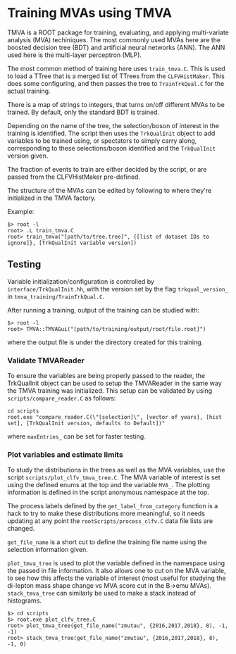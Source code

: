 # Training MVAs using TMVA

TMVA is a ROOT package for training, evaluating, and applying multi-variate analysis (MVA) techiniques.
The most commonly used MVAs here are the boosted decision tree (BDT) and artificial neural networks (ANN).
The ANN used here is the multi-layer perceptron (MLP).

The most common method of training here uses `train_tmva.C`.
This is used to load a TTree that is a merged list of TTrees from the `CLFVHistMaker`.
This does some configuring, and then passes the tree to `TrainTrkQual.C` for the actual training.

There is a map of strings to integers, that turns on/off different MVAs to be trained.
By default, only the standard BDT is trained.

Depending on the name of the tree, the selection/boson of interest in the training is identified.
The script then uses the `TrkQualInit` object to add variables to be trained using, or spectators to simply carry along, corresponding
to these selections/boson identified and the `TrkQualInit` version given.

The fraction of events to train are either decided by the script, or are passed from the CLFVHistMaker pre-defined.

The structure of the MVAs can be edited by following to where they're initialized in the TMVA factory.

Example:
```
$> root -l
root> .L train_tmva.C
root> train_tmva("[path/to/tree.tree]", {[list of dataset IDs to ignore]}, [TrkQualInit variable version])
```

## Testing

Variable initialization/configuration is controlled by `interface/TrkQualInit.hh`, with the version
set by the flag `trkqual_version_` in `tmva_training/TrainTrkQual.C`.

After running a training, output of the training can be studied with:
```
$> root -l
root> TMVA::TMVAGui("[path/to/training/output/root/file.root]")
```
where the output file is under the directory created for this training.


### Validate TMVAReader

To ensure the variables are being properly passed to the reader, the TrkQualInit object can be used to
setup the TMVAReader in the same way the TMVA training was initialized. This setup can be validated by
using `scripts/compare_reader.C` as follows:

```
cd scripts
root.exe "compare_reader.C(\"[selection]\", [vector of years], [hist set], [TrkQualInit version, defaults to Default])"
```
where `maxEntries_` can be set for faster testing.


### Plot variables and estimate limits

To study the distributions in the trees as well as the MVA variables, use the script `scripts/plot_clfv_tmva_tree.C`.
The MVA variable of interest is set using the defined enums at the top and the variable `MVA_`.
The plotting information is defined in the script anonymous namespace at the top.

The process labels defined by the `get_label_from_category` function is a hack to try to make these distributions
more meaningful, so it needs updating at any point the `rootScripts/process_clfv.C` data file lists are changed.

`get_file_name` is a short cut to define the training file name using the selection information given.

`plot_tmva_tree` is used to plot the variable defined in the namespace using the passed in file information. It also
allows one to cut on the MVA variable, to see how this affects the variable of interest (most useful for studying the
di-lepton mass shape change vs MVA score cut in the B->emu MVAs). `stack_tmva_tree` can similarly be used to make a stack
instead of histograms.

```
$> cd scripts
$> root.exe plot_clfv_tree.C
root> plot_tmva_tree(get_file_name("zmutau", {2016,2017,2018}, 8), -1, -1)
root> stack_tmva_tree(get_file_name("zmutau", {2016,2017,2018}, 8), -1, 0)
```